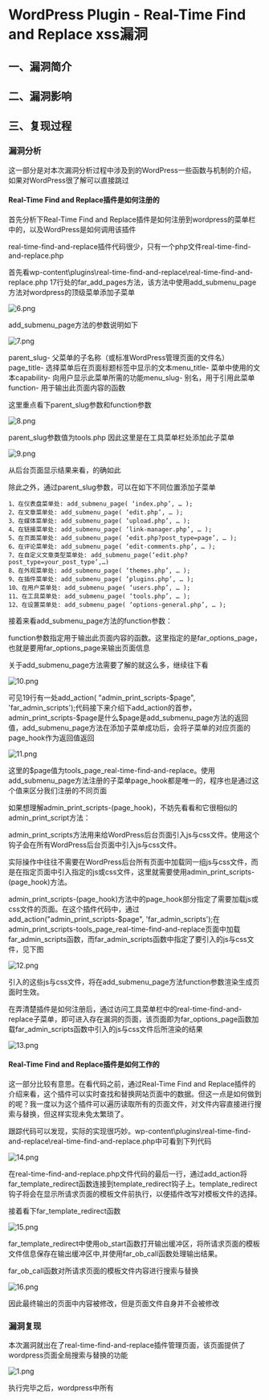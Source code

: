WordPress Plugin - Real-Time Find and Replace xss漏洞
=====================================================

一、漏洞简介
------------

二、漏洞影响
------------

三、复现过程
------------

### 漏洞分析

这一部分是对本次漏洞分析过程中涉及到的WordPress一些函数与机制的介绍，如果对WordPress很了解可以直接跳过

#### Real-Time Find and Replace插件是如何注册的

首先分析下Real-Time Find and
Replace插件是如何注册到wordpress的菜单栏中的，以及WordPress是如何调用该插件

real-time-find-and-replace插件代码很少，只有一个php文件real-time-find-and-replace.php

首先看wp-content\\plugins\\real-time-find-and-replace\\real-time-find-and-replace.php
17行处的far\_add\_pages方法，该方法中使用add\_submenu\_page方法对wordpress的顶级菜单添加子菜单

![6.png](/Users/aresx/Documents/VulWiki/.resource/WordPressPlugin-Real-TimeFindandReplacexss漏洞/media/rId26.png)

add\_submenu\_page方法的参数说明如下

![7.png](/Users/aresx/Documents/VulWiki/.resource/WordPressPlugin-Real-TimeFindandReplacexss漏洞/media/rId27.png)

parent\_slug- 父菜单的子名称（或标准WordPress管理页面的文件名）page\_title- 选择菜单后在页面标题标签中显示的文本menu\_title- 菜单中使用的文本capability- 向用户显示此菜单所需的功能menu\_slug- 别名，用于引用此菜单function- 用于输出此页面内容的函数

这里重点看下parent\_slug参数和function参数

![8.png](/Users/aresx/Documents/VulWiki/.resource/WordPressPlugin-Real-TimeFindandReplacexss漏洞/media/rId28.png)

parent\_slug参数值为tools.php 因此这里是在工具菜单栏处添加此子菜单

![9.png](/Users/aresx/Documents/VulWiki/.resource/WordPressPlugin-Real-TimeFindandReplacexss漏洞/media/rId29.png)

从后台页面显示结果来看，的确如此

除此之外，通过parent\_slug参数，可以在如下不同位置添加子菜单

    1、在仪表盘菜单处: add_submenu_page( ‘index.php’, … );
    2、在文章菜单处: add_submenu_page( ‘edit.php’, … );
    3、在媒体菜单处: add_submenu_page( ‘upload.php’, … );
    4、在链接菜单处: add_submenu_page( ‘link-manager.php’, … );
    5、在页面菜单处: add_submenu_page( ‘edit.php?post_type=page’, … );
    6、在评论菜单处: add_submenu_page( ‘edit-comments.php’, … );
    7、在自定义文章类型菜单处: add_submenu_page(‘edit.php?post_type=your_post_type’,…)
    8、在外观菜单处: add_submenu_page( ‘themes.php’, … );
    9、在插件菜单处: add_submenu_page( ‘plugins.php’, … );
    10、在用户菜单处: add_submenu_page( ‘users.php’, … );
    11、在工具菜单处: add_submenu_page( ‘tools.php’, … );
    12、在设置菜单处: add_submenu_page( ‘options-general.php’, … );

接着来看add\_submenu\_page方法的function参数：

function参数指定用于输出此页面内容的函数。这里指定的是far\_options\_page，也就是要用far\_options\_page来输出页面信息

关于add\_submenu\_page方法需要了解的就这么多，继续往下看

![10.png](/Users/aresx/Documents/VulWiki/.resource/WordPressPlugin-Real-TimeFindandReplacexss漏洞/media/rId30.png)

可见19行有一处add\_action( "admin\_print\_scripts-\$page",
'far\_admin\_scripts');代码接下来介绍下add\_action的首参，admin\_print\_scripts-\$page是什么\$page是add\_submenu\_page方法的返回值，add\_submenu\_page方法在添加子菜单成功后，会将子菜单的对应页面的page\_hook作为返回值返回

![11.png](/Users/aresx/Documents/VulWiki/.resource/WordPressPlugin-Real-TimeFindandReplacexss漏洞/media/rId31.png)

这里的\$page值为tools\_page\_real-time-find-and-replace。使用add\_submenu\_page方法注册的子菜单page\_hook都是唯一的，程序也是通过这个值来区分我们注册的不同页面

如果想理解admin\_print\_scripts-(page\_hook)，不妨先看看和它很相似的admin\_print\_script方法：

admin\_print\_scripts方法用来给WordPress后台页面引入js与css文件。使用这个钩子会在所有WordPress后台页面中引入js与css文件。

实际操作中往往不需要在WordPress后台所有页面中加载同一组js与css文件，而是在指定页面中引入指定的js或css文件，这里就需要使用admin\_print\_scripts-(page\_hook)方法。

admin\_print\_scripts-(page\_hook)方法中的page\_hook部分指定了需要加载js或css文件的页面。在这个插件代码中，通过add\_action("admin\_print\_scripts-\$page",
'far\_admin\_scripts');在admin\_print\_scripts-tools\_page\_real-time-find-and-replace页面中加载far\_admin\_scripts函数，而far\_admin\_scripts函数中指定了要引入的js与css文件，见下图

![12.png](/Users/aresx/Documents/VulWiki/.resource/WordPressPlugin-Real-TimeFindandReplacexss漏洞/media/rId32.png)

引入的这些js与css文件，将在add\_submenu\_page方法function参数渲染生成页面时生效。

在弄清楚插件是如何注册后，通过访问工具菜单栏中的real-time-find-and-replace子菜单，即可进入存在漏洞的页面，该页面即为far\_options\_page函数加载far\_admin\_scripts函数中引入的js与css文件后所渲染的结果

![13.png](/Users/aresx/Documents/VulWiki/.resource/WordPressPlugin-Real-TimeFindandReplacexss漏洞/media/rId33.png)

#### Real-Time Find and Replace插件是如何工作的

这一部分比较有意思。在看代码之前，通过Real-Time Find and
Replace插件的介绍来看，这个插件可以实时查找和替换网站页面中的数据。但这一点是如何做到的呢？我一度以为这个插件可以遍历读取所有的页面文件，对文件内容直接进行搜索与替换，但这样实现未免太繁琐了。

跟踪代码可以发现，实际的实现很巧妙。wp-content\\plugins\\real-time-find-and-replace\\real-time-find-and-replace.php中可看到下列代码

![14.png](/Users/aresx/Documents/VulWiki/.resource/WordPressPlugin-Real-TimeFindandReplacexss漏洞/media/rId35.png)

在real-time-find-and-replace.php文件代码的最后一行，通过add\_action将far\_template\_redirect函数连接到template\_redirect钩子上。template\_redirect钩子将会在显示所请求页面的模板文件前执行，以便插件改写对模板文件的选择。

接着看下far\_template\_redirect函数

![15.png](/Users/aresx/Documents/VulWiki/.resource/WordPressPlugin-Real-TimeFindandReplacexss漏洞/media/rId36.png)

far\_template\_redirect中使用ob\_start函数打开输出缓冲区，将所请求页面的模板文件信息保存在输出缓冲区中,并使用far\_ob\_call函数处理输出结果。

far\_ob\_call函数对所请求页面的模板文件内容进行搜索与替换

![16.png](/Users/aresx/Documents/VulWiki/.resource/WordPressPlugin-Real-TimeFindandReplacexss漏洞/media/rId37.png)

因此最终输出的页面中内容被修改，但是页面文件自身并不会被修改

### 漏洞复现

本次漏洞就出在了real-time-find-and-replace插件管理页面，该页面提供了wordpress页面全局搜索与替换的功能

![1.png](/Users/aresx/Documents/VulWiki/.resource/WordPressPlugin-Real-TimeFindandReplacexss漏洞/media/rId39.png)

执行完毕之后，wordpress中所有
